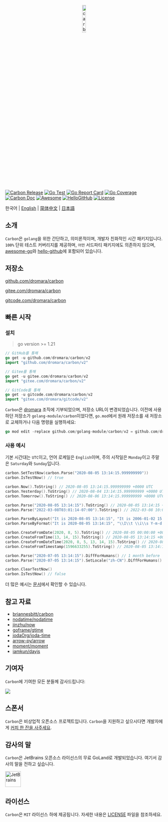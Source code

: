 <p align="center" style="margin-bottom: -10px"><a href="https://carbon.go-pkg.com/ko" target="_blank"><img src="https://carbon.go-pkg.com/logo.svg?v=2.6.x" width="15%" alt="carbon" /></a></p>

[![Carbon Release](https://img.shields.io/github/release/dromara/carbon.svg)](https://github.com/dromara/carbon/releases)
[![Go Test](https://github.com/dromara/carbon/actions/workflows/test.yml/badge.svg)](https://github.com/dromara/carbon/actions)
[![Go Report Card](https://goreportcard.com/badge/github.com/dromara/carbon/v2)](https://goreportcard.com/report/github.com/dromara/carbon/v2)
[![Go Coverage](https://codecov.io/gh/dromara/carbon/branch/master/graph/badge.svg)](https://codecov.io/gh/dromara/carbon)
[![Carbon Doc](https://img.shields.io/badge/go.dev-reference-brightgreen?logo=go&logoColor=white&style=flat)](https://pkg.go.dev/github.com/dromara/carbon/v2)
[![Awesome](https://awesome.re/badge-flat2.svg)](https://github.com/avelino/awesome-go#date-and-time)
[![HelloGitHub](https://api.hellogithub.com/v1/widgets/recommend.svg?rid=0eddd8c3469549b7b246f85a83d1c42e&claim_uid=kKBvMpyxSgLhmJO&theme=small)](https://hellogithub.com/en/repository/dromara/carbon)
[![License](https://img.shields.io/github/license/dromara/carbon)](https://github.com/dromara/carbon/blob/master/LICENSE)

한국어 | [English](README.md) | [简体中文](README.zh.md) | [日本語](README.ja.md)

## 소개

`Carbon`은 `golang`을 위한 간단하고, 의미론적이며, 개발자 친화적인 시간 패키지입니다. `100%` 단위 테스트 커버리지를 제공하며, `어떤` 서드파티 패키지에도 의존하지 않으며, [awesome-go](https://github.com/avelino/awesome-go#date-and-time "awesome-go")와 [hello-github](https://hellogithub.com/en/repository/dromara/carbon "hello-github")에 포함되어 있습니다.

## 저장소

[github.com/dromara/carbon](https://github.com/dromara/carbon "github.com/dromara/carbon")

[gitee.com/dromara/carbon](https://gitee.com/dromara/carbon "gitee.com/dromara/carbon")

[gitcode.com/dromara/carbon](https://gitcode.com/dromara/carbon "gitcode.com/dromara/carbon")

## 빠른 시작

### 설치
> go version >= 1.21

```go
// GitHub를 통해
go get -u github.com/dromara/carbon/v2
import "github.com/dromara/carbon/v2"

// Gitee를 통해
go get -u gitee.com/dromara/carbon/v2
import "gitee.com/dromara/carbon/v2"

// GitCode를 통해
go get -u gitcode.com/dromara/carbon/v2
import "gitee.com/dromara/gitcode/v2"
```

`Carbon`은 [dromara](https://dromara.org/ "dromara") 조직에 기부되었으며, 저장소 URL이 변경되었습니다. 이전에 사용하던 저장소가 `golang-module/carbon`이었다면, `go.mod`에서 원래 저장소를 새 저장소로 교체하거나 다음 명령을 실행하세요:

```go
go mod edit -replace github.com/golang-module/carbon/v2 = github.com/dromara/carbon/v2
```

### 사용 예시
기본 시간대는 `UTC`이고, 언어 로케일은 `English`이며, 주의 시작일은 `Monday`이고 주말은 `Saturday`와 `Sunday`입니다.

```go
carbon.SetTestNow(carbon.Parse("2020-08-05 13:14:15.999999999"))
carbon.IsTestNow() // true

carbon.Now().ToString() // 2020-08-05 13:14:15.999999999 +0000 UTC
carbon.Yesterday().ToString() // 2020-08-04 13:14:15.999999999 +0000 UTC
carbon.Tomorrow().ToString() // 2020-08-06 13:14:15.999999999 +0000 UTC

carbon.Parse("2020-08-05 13:14:15").ToString() // 2020-08-05 13:14:15 +0000 UTC
carbon.Parse("2022-03-08T03:01:14-07:00").ToString() // 2022-03-08 10:01:14 +0000 UTC

carbon.ParseByLayout("It is 2020-08-05 13:14:15", "It is 2006-01-02 15:04:05").ToString() // 2020-08-05 13:14:15 +0000 UTC
carbon.ParseByFormat("It is 2020-08-05 13:14:15", "\\I\\t \\i\\s Y-m-d H:i:s").ToString() // 2020-08-05 13:14:15 +0000 UTC

carbon.CreateFromDate(2020, 8, 5).ToString() // 2020-08-05 00:00:00 +0000 UTC
carbon.CreateFromTime(13, 14, 15).ToString() // 2020-08-05 13:14:15 +0000 UTC
carbon.CreateFromDateTime(2020, 8, 5, 13, 14, 15).ToString() // 2020-08-05 13:14:15 +0000 UTC
carbon.CreateFromTimestamp(1596633255).ToString() // 2020-08-05 13:14:15 +0000 UTC

carbon.Parse("2020-07-05 13:14:15").DiffForHumans() // 1 month before
carbon.Parse("2020-07-05 13:14:15").SetLocale("zh-CN").DiffForHumans() // 1 月前

carbon.ClearTestNow()
carbon.IsTestNow() // false
```

더 많은 예시는 <a href="https://carbon.go-pkg.com" target="_blank">문서</a>에서 확인할 수 있습니다.

## 참고 자료

* [briannesbitt/carbon](https://github.com/briannesbitt/Carbon)
* [nodatime/nodatime](https://github.com/nodatime/nodatime)
* [jinzhu/now](https://github.com/jinzhu/now)
* [goframe/gtime](https://github.com/gogf/gf/tree/master/os/gtime)
* [jodaOrg/joda-time](https://github.com/jodaOrg/joda-time)
* [arrow-py/arrow](https://github.com/arrow-py/arrow)
* [moment/moment](https://github.com/moment/moment)
* [iamkun/dayjs](https://github.com/iamkun/dayjs)

## 기여자
`Carbon`에 기여한 모든 분들께 감사드립니다:

<a href="https://github.com/dromara/carbon/graphs/contributors"><img src="https://contrib.rocks/image?repo=dromara/carbon&max=100&columns=16" /></a>

## 스폰서

`Carbon`은 비상업적 오픈소스 프로젝트입니다. `Carbon`을 지원하고 싶으시다면 개발자에게 [커피 한 잔을 사주세요](https://carbon.go-pkg.com/ko/sponsor.html).

## 감사의 말

`Carbon`은 JetBrains 오픈소스 라이선스의 무료 GoLand로 개발되었습니다. 여기서 감사의 말을 전하고 싶습니다.

<a href="https://www.jetbrains.com" target="_blank"><img src="https://carbon.go-pkg.com/jetbrains.svg?v=2.6.x" height="50" alt="JetBrains"/></a>

## 라이선스

`Carbon`은 `MIT` 라이선스 하에 제공됩니다. 자세한 내용은 [LICENSE](./LICENSE) 파일을 참조하세요.
